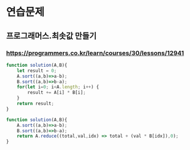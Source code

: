 # 연습문제

## 프로그래머스.최솟값 만들기

### https://programmers.co.kr/learn/courses/30/lessons/12941

```js
function solution(A,B){
    let result = 0;
    A.sort((a,b)=>a-b);
    B.sort((a,b)=>b-a);
    for(let i=0; i<A.length; i++) {
        result += A[i] * B[i];
    }
    return result;
}
```

```js
function solution(A,B){
    A.sort((a,b)=>a-b);
    B.sort((a,b)=>b-a);    
    return A.reduce((total,val,idx) => total + (val * B[idx]),0);
}
```